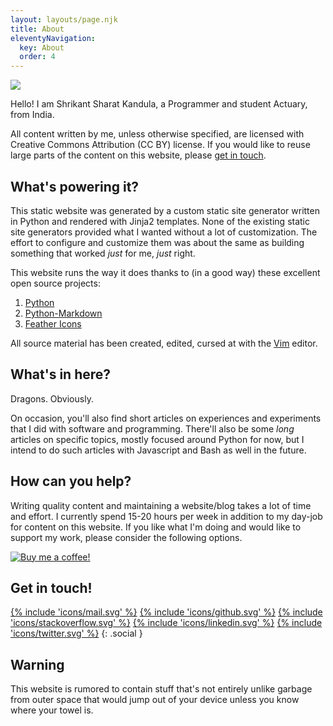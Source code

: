 ```yaml
---
layout: layouts/page.njk
title: About
eleventyNavigation:
  key: About
  order: 4
---
```


<img src="/shrikant-sharat-kandula.jpg" class=profile>

Hello! I am Shrikant Sharat Kandula, a Programmer and student Actuary, from India.

All content written by me, unless otherwise specified, are licensed with Creative Commons
Attribution (CC BY) license. If you would like to reuse large parts of the content on this website,
please [get in touch](/contact/).

## What's powering it?

This static website was generated by a custom static site generator written in Python and rendered
with Jinja2 templates. None of the existing static site generators provided what I wanted without a
lot of customization. The effort to configure and customize them was about the same as building
something that worked *just* for me, *just* right.

This website runs the way it does thanks to (in a good way) these excellent open source projects:

1. [Python](https://python.org)
1. [Python-Markdown](https://python-markdown.github.io/)
1. [Feather Icons](https://feathericons.com/)

All source material has been created, edited, cursed at with the [Vim](https://www.vim.org/) editor.

## What's in here?

Dragons. Obviously.

On occasion, you'll also find short articles on experiences and experiments that I did with software
and programming. There'll also be some *long* articles on specific topics, mostly focused around
Python for now, but I intend to do such articles with Javascript and Bash as well in the future.

## How can you help?

Writing quality content and maintaining a website/blog takes a lot of time and effort. I currently
spend 15-20 hours per week in addition to my day-job for content on this website. If you like what
I'm doing and would like to support my work, please consider the following options.

<a href='https://www.buymeacoffee.com/sharat87' target=_blank title='No signup required'>
<img src='/bmac.png' alt='Buy me a coffee!'></a>

## Get in touch!

<a href="mailto:shrikantsharat.k@gmail.com" title='Email me'>{% include 'icons/mail.svg' %}</a>
<a href="https://github.com/sharat87" title='GitHub'>{% include 'icons/github.svg' %}</a>
<a href="https://stackoverflow.com/users/sharat87" title='StackOverflow'>{% include 'icons/stackoverflow.svg' %}</a>
<a href="https://www.linkedin.com/in/sharat87" title='LinkedIn'>{% include 'icons/linkedin.svg' %}</a>
<a href="https://twitter.com/sharat87" title='Twitter'>{% include 'icons/twitter.svg' %}</a>
{: .social }

## Warning

This website is rumored to contain stuff that's not entirely unlike garbage from outer space that
would jump out of your device unless you know where your towel is.
